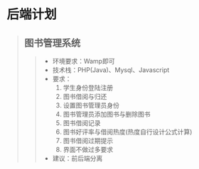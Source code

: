 # 后端计划
> ## 图书管理系统
>> - 环境要求：Wamp即可
>> - 技术栈：PHP(Java)、Mysql、Javascript
>> - 要求：
>>      1. 学生身份登陆注册
>>      2. 图书借阅与归还
>>      3. 设置图书管理员身份
>>      4. 图书管理员添加图书与删除图书
>>      5. 图书借阅记录
>>      6. 图书好评率与借阅热度(热度自行设计公式计算)
>>      7. 图书借阅过期提示
>>      8. 界面不做过多要求
>> - 建议：前后端分离